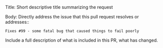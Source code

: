 Title: Short descriptive title summarizing the request

Body: Directly address the issue that this pull request
resolves or addresses::

    Fixes #99 - some fatal bug that caused things to fail poorly

Include a full description of what is included in this PR,
what has changed.
